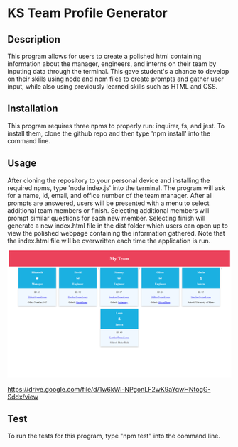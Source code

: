 # KS Team Profile Generator

## Description

This program allows for users to create a polished html containing information about the manager, engineers, and interns on their team by inputing data through the terminal. This gave student's a chance to develop on their skills using node and npm files to create prompts and gather user input, while also using previously learned skills such as HTML and CSS.

## Installation

This program requires three npms to properly run: inquirer, fs, and jest. To install them, clone the github repo and then type 'npm install' into the command line.


## Usage

After cloning the repository to your personal device and installing the required npms, type 'node index.js' into the terminal. The program will ask for a name, id, email, and office number of the team manager. After all prompts are answered, users will be presented with a menu to select additional team members or finish. Selecting additional members will prompt similar questions for each new member. Selecting finish will generate a new index.html file in the dist folder which users can open up to view the polished webpage containing the information gathered. Note that the index.html file will be overwritten each time the application is run.

![sampleHTML](./dist/Assets/SampleHTML.png)

https://drive.google.com/file/d/1w6kWl-NPgonLF2wK9aYqwHNtogG-Sddx/view

## Test

To run the tests for this program, type "npm test" into the command line.
